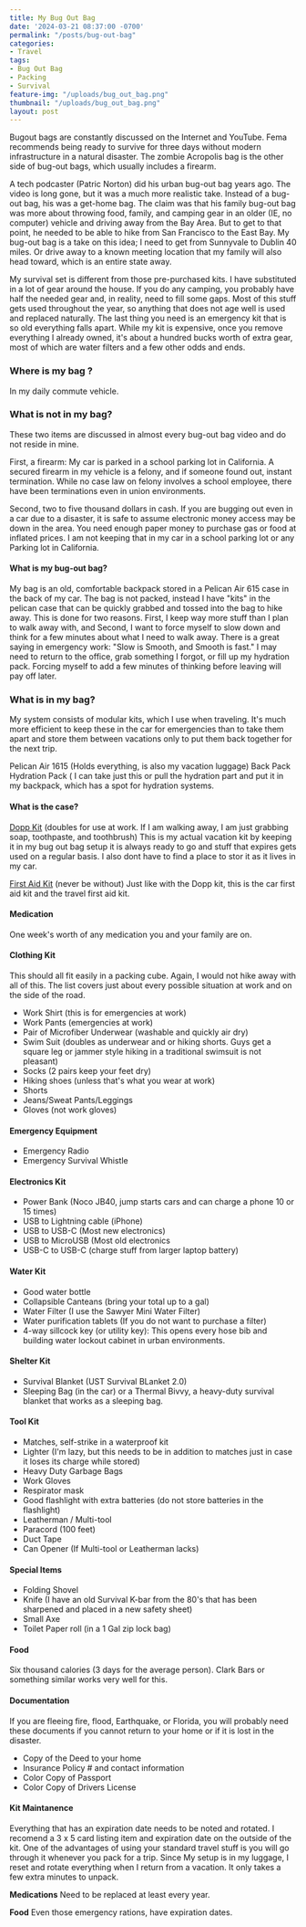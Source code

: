 ```yaml
---
title: My Bug Out Bag
date: '2024-03-21 08:37:00 -0700'
permalink: "/posts/bug-out-bag"
categories:
- Travel
tags:
- Bug Out Bag
- Packing
- Survival
feature-img: "/uploads/bug_out_bag.png"
thumbnail: "/uploads/bug_out_bag.png"
layout: post
---
```


Bugout bags are constantly discussed on the Internet and YouTube. Fema recommends being ready to survive for three days without modern infrastructure in a natural disaster. The zombie Acropolis bag is the other side of bug-out bags, which usually includes a firearm.  

   A tech podcaster (Patric Norton) did his urban bug-out bag years ago. The video is long gone, but it was a much more realistic take. Instead of a bug-out bag, his was a get-home bag. The claim was that his family bug-out bag was more about throwing food, family, and camping gear in an older (IE, no computer) vehicle and driving away from the Bay Area. But to get to that point, he needed to be able to hike from San Francisco to the East Bay. My bug-out bag is a take on this idea; I need to get from Sunnyvale to Dublin 40 miles. Or drive away to a known meeting location that my family will also head toward, which is an entire state away.

   My survival set is different from those pre-purchased kits. I have substituted in a lot of gear around the house. If you do any camping, you probably have half the needed gear and, in reality, need to fill some gaps. Most of this stuff gets used throughout the year, so anything that does not age well is used and replaced naturally. The last thing you need is an emergency kit that is so old everything falls apart. While my kit is expensive, once you remove everything I already owned, it's about a hundred bucks worth of extra gear, most of which are water filters and a few other odds and ends. 

### **Where is my bag ?** 

   In my daily commute vehicle.

### **What is not in my bag?**

   These two items are discussed in almost every bug-out bag video and do not reside in mine.  

  First, a firearm: My car is parked in a school parking lot in California. A secured firearm in my vehicle is a felony, and if someone found out, instant termination. While no case law on felony involves a school employee, there have been terminations even in union environments.
  
  Second, two to five thousand dollars in cash. If you are bugging out even in a car due to a disaster, it is safe to assume electronic money access may be down in the area. You need enough paper money to purchase gas or food at inflated prices. I am not keeping that in my car in a school parking lot or any Parking lot in California.

#### **What is my bug-out bag?**

   My bag is an old, comfortable backpack stored in a Pelican Air 615 case in the back of my car. The bag is not packed, instead I have "kits" in the pelican case that can be quickly grabbed and tossed into the bag to hike away. This is done for two reasons. First, I keep way more stuff than I plan to walk away with, and Second, I want to force myself to slow down and think for a few minutes about what I need to walk away. There is a great saying in emergency work: "Slow is Smooth, and Smooth is fast." I may need to return to the office, grab something I forgot, or fill up my hydration pack. Forcing myself to add a few minutes of thinking before leaving will pay off later.

### **What is in my bag?**

   My system consists of modular kits, which I use when traveling. It's much more efficient to keep these in the car for emergencies than to take them apart and store them between vacations only to put them back together for the next trip.

   Pelican Air 1615 (Holds everything, is also my vacation luggage)
   Back Pack 
   Hydration Pack ( I can take just this or pull the hydration part and put it in my backpack, which has a spot for hydration systems.

#### **What is the case?**

   [Dopp Kit](https://mikehathaway.com/posts/dopp_kit) (doubles for use at work. If I am walking away, I am just grabbing soap, toothpaste, and toothbrush)  This is my actual vacation kit by keeping it in my bug out bag setup it is always ready to go and stuff that expires gets used on a regular basis.  I also dont have to find a place to stor it as it lives in my car.

   [First Aid Kit](https://mikehathaway.com/posts/travel_first_aid_kit) (never be without)  Just like with the Dopp kit, this is the car first aid kit and the travel first aid kit.  

#### **Medication**

One week's worth of any medication you and your family are on.  

#### **Clothing Kit**
This should all fit easily in a packing cube. Again, I would not hike away with all of this. The list covers just about every possible situation at work and on the side of the road.

* Work Shirt (this is for emergencies at work)
* Work Pants (emergencies at work)
* Pair of Microfiber Underwear (washable and quickly air dry)
* Swim Suit (doubles as underwear and or hiking shorts. Guys get a square leg or jammer style hiking in a traditional swimsuit is not pleasant)
* Socks (2 pairs keep your feet dry)
* Hiking shoes (unless that's what you wear at work)
* Shorts
* Jeans/Sweat Pants/Leggings
* Gloves (not work gloves)

#### **Emergency Equipment**

* Emergency Radio
* Emergency Survival Whistle

#### **Electronics Kit**
* Power Bank (Noco JB40, jump starts cars and can charge a phone 10 or 15 times)
* USB to Lightning cable (iPhone)
* USB to USB-C (Most new electronics)
* USB to MicroUSB (Most old electronics
* USB-C to USB-C (charge stuff from larger laptop battery)
#### **Water Kit**

* Good water bottle
* Collapsible Canteans (bring your total up to a gal)
* Water Filter (I use the Sawyer Mini Water Filter)
* Water purification tablets (If you do not want to purchase a filter)
* 4-way sillcock key (or utility key): This opens every hose bib and building water lockout cabinet in urban environments.

#### **Shelter Kit**

* Survival Blanket (UST Survival BLanket 2.0)
* Sleeping Bag (in the car) or a Thermal Bivvy, a heavy-duty survival blanket that works as a sleeping bag.  

#### **Tool Kit**

* Matches, self-strike in a waterproof kit
* Lighter (I'm lazy, but this needs to be in addition to matches just in case it loses its charge while stored)
* Heavy Duty Garbage Bags
* Work Gloves
* Respirator mask
* Good flashlight with extra batteries (do not store batteries in the flashlight)
* Leatherman / Multi-tool
* Paracord (100 feet)
* Duct Tape
* Can Opener (If Multi-tool or Leatherman lacks)

#### **Special Items**

* Folding Shovel
* Knife (I have an old Survival K-bar from the 80's that has been sharpened and placed in a new safety sheet)
* Small Axe
* Toilet Paper roll (in a 1 Gal zip lock bag)

#### **Food**

Six thousand calories (3 days for the average person). Clark Bars or something similar works very well for this. 

#### **Documentation**

If you are fleeing fire, flood, Earthquake, or Florida, you will probably need these documents if you cannot return to your home or if it is lost in the disaster.

* Copy of the Deed to your home
* Insurance Policy # and contact information
* Color Copy of Passport
* Color Copy of Drivers License

#### **Kit Maintanence**

Everything that has an expiration date needs to be noted and rotated. I recomend a 3 x 5 card listing item and expiration date on the outside of the kit. One of the advantages of using your standard travel stuff is you will go through it whenever you pack for a trip. Since My setup is in my luggage, I reset and rotate everything when I return from a vacation. It only takes a few extra minutes to unpack.

**Medications** Need to be replaced at least every year.

**Food** Even those emergency rations, have expiration dates.
